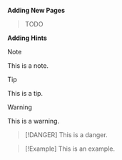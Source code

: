 __Adding New Pages__
> TODO


__Adding Hints__

> [!NOTE]
> This is a note.

> [!TIP]
> This is a tip.

> [!WARNING]
> This is a warning.

> [!DANGER]
> This is a danger.

> [!Example]
> This is an example.
